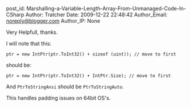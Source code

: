 post_id: Marshalling-a-Variable-Length-Array-From-Unmanaged-Code-In-CSharp
Author: Tratcher
Date: 2009-12-22 22:48:42
Author_Email: noreply@blogger.com
Author_IP: None

Very Helpfull, thanks.

I will note that this:

    ptr = new IntPtr(ptr.ToInt32() + sizeof (uint)); // move to first

should be:

    ptr = new IntPtr(ptr.ToInt32() + IntPtr.Size); // move to first

And `PtrToStringAnsi` should be `PtrToStringAuto`.

This handles padding issues on 64bit OS's.
